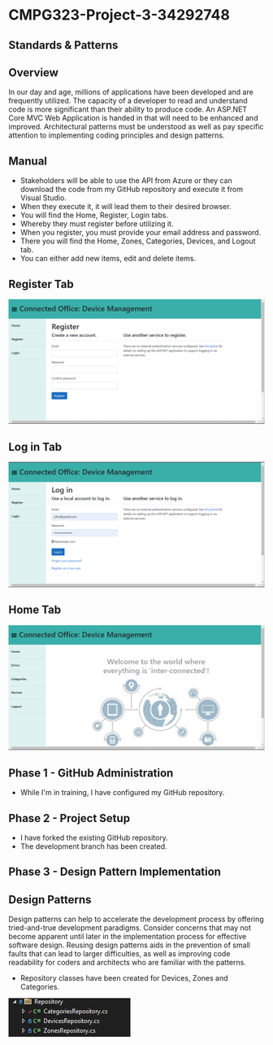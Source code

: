 # CMPG323-Project-3-34292748
## Standards & Patterns

## Overview
In our day and age, millions of applications have been developed and are frequently utilized. The capacity of a developer to read and understand code is more significant than their ability to produce code. An ASP.NET Core MVC Web Application is handed in that will need to be enhanced and improved. Architectural patterns must be understood as well as pay specific attention to implementing coding principles and design patterns.

## Manual
- Stakeholders will be able to use the API from Azure or they can download the code from my GitHub repository and execute it from Visual Studio.
- When they execute it, it will lead them to their desired browser.
- You will find the Home, Register, Login tabs.
- Whereby they must register before utilizing it. 
- When you register, you must provide your email address and password.
- There you will find the Home, Zones, Categories, Devices, and Logout tab.
- You can either add new items, edit and delete items.

## Register Tab
<img src="/Images/Register.png" alt="Regsiter">

## Log in Tab
<img src="/Images/LogIn.png" alt="Log in">

## Home Tab
<img src="/Images/Home.png" alt="Home">

## Phase 1 - GitHub Administration
- While I'm in training, I have configured my GitHub repository.

## Phase 2 - Project Setup
- I have forked the existing GitHub repository.
- The development branch has been created.

## Phase 3 - Design Pattern Implementation
## Design Patterns
Design patterns can help to accelerate the development process by offering tried-and-true development paradigms. Consider concerns that may not become apparent until later in the implementation process for effective software design. Reusing design patterns aids in the prevention of small faults that can lead to larger difficulties, as well as improving code readability for coders and architects who are familiar with the patterns.
-  Repository classes have been created for Devices, Zones and Categories.
<img src="/Images/Repository.png" alt="Repo">
